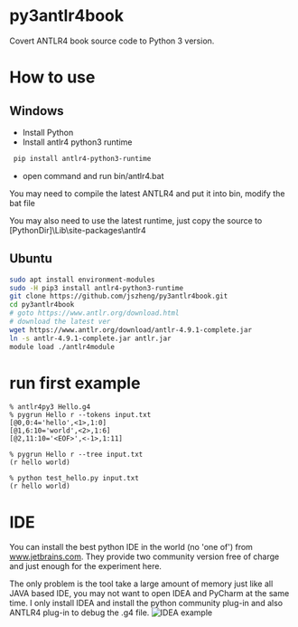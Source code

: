 # py3antlr4book
Covert ANTLR4 book source code to Python 3 version. 

# How to use

## Windows

- Install Python
- Install antlr4 python3 runtime 

```bash
 pip install antlr4-python3-runtime
```

- open command and run bin/antlr4.bat

You may need to compile the latest ANTLR4 and put it into bin, modify the bat file

You may also need to use the latest runtime, just copy the source to [PythonDir]\Lib\site-packages\antlr4

## Ubuntu

```bash
sudo apt install environment-modules
sudo -H pip3 install antlr4-python3-runtime
git clone https://github.com/jszheng/py3antlr4book.git
cd py3antlr4book
# goto https://www.antlr.org/download.html 
# download the latest ver
wget https://www.antlr.org/download/antlr-4.9.1-complete.jar
ln -s antlr-4.9.1-complete.jar antlr.jar
module load ./antlr4module
```



# run first example

```
% antlr4py3 Hello.g4
% pygrun Hello r --tokens input.txt
[@0,0:4='hello',<1>,1:0]
[@1,6:10='world',<2>,1:6]
[@2,11:10='<EOF>',<-1>,1:11]

% pygrun Hello r --tree input.txt
(r hello world)

% python test_hello.py input.txt
(r hello world)
```

# IDE
You can install the best python IDE in the world (no 'one of') from www.jetbrains.com. They provide two community version free of charge and just enough for the experiment here.

The only problem is the tool take a large amount of memory just like all JAVA based IDE, you may not want to open IDEA and PyCharm at the same time. I only install IDEA and install the python community plug-in and also ANTLR4 plug-in to debug the .g4 file. 
![IDEA example](img/IDEA.png)



